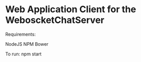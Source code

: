 # Web Application Client for the WeboscketChatServer

Requirements:

NodeJS
NPM
Bower

To run: npm start